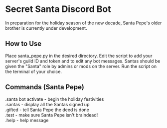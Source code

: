 # Secret Santa Discord Bot

In preparation for the holiday season of the new decade, Santa Pepe's older brother is currently under development.

## How to Use
Place santa_pepe.py in the desired directory. Edit the script to add your server's guild ID and token and to edit any bot messages. Santas should be given the "Santa" role by admins or mods on the server. Run the script on the terminal of your choice.

## Commands (Santa Pepe)
.santa bot activate - begin the holiday festivities\
.santas - display all the Santas signed up\
.gifted - tell Santa Pepe the deed is done\
.test - make sure Santa Pepe isn't braindead!\
.help - help message
